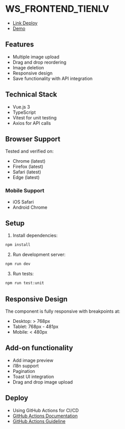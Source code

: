 # WS_FRONTEND_TIENLV

- [Link Deploy](https://tienle0305.github.io/WS_FRONTEND_TIENLV/)
- [Demo](https://www.loom.com/share/a98273a0a7dc4ade80814539d8f53d11?t=1&sid=dcb307c8-19fc-4edc-99de-dac85c2feed1)

## Features

- Multiple image upload
- Drag and drop reordering
- Image deletion
- Responsive design
- Save functionality with API integration

## Technical Stack

- Vue.js 3
- TypeScript
- Vitest for unit testing
- Axios for API calls

## Browser Support

Tested and verified on:

- Chrome (latest)
- Firefox (latest)
- Safari (latest)
- Edge (latest)

### Mobile Support

- iOS Safari
- Android Chrome

## Setup

1. Install dependencies:

```bash
npm install
```

2. Run development server:

```bash
npm run dev
```

3. Run tests:

```bash
npm run test:unit
```

## Responsive Design

The component is fully responsive with breakpoints at:

- Desktop: > 768px
- Tablet: 768px - 481px
- Mobile: < 480px

## Add-on functionality

- Add image preview
- i18n support
- Pagination
- Toast UI integration
- Drag and drop image upload

## Deploy

- Using GitHub Actions for CI/CD
- [GitHub Actions Documentation](https://docs.github.com/en/actions)
- [GitHub Actions Guideline](https://viblo.asia/p/deploy-vuejs-project-len-githubio-trong-5-phut-Qbq5Q1WG5D8)
